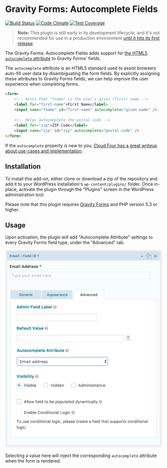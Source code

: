 # Gravity Forms: Autocomplete Fields

[![Build Status](https://travis-ci.org/growella/gravityforms-autocomplete-fields.svg?branch=develop)](https://travis-ci.org/growella/gravityforms-autocomplete-fields)
[![Code Climate](https://codeclimate.com/github/growella/gravityforms-autocomplete-fields/badges/gpa.svg)](https://codeclimate.com/github/growella/gravityforms-autocomplete-fields)
[![Test Coverage](https://codeclimate.com/github/growella/gravityforms-autocomplete-fields/badges/coverage.svg)](https://codeclimate.com/github/growella/gravityforms-autocomplete-fields/coverage)

> **Note:** This plugin is still early in its development lifecycle, and it's not recommended for use in a production environment [until it hits its first release](https://github.com/growella/gravityforms-autocomplete-fields/releases).


The Gravity Forms: Autocomplete Fields adds support for [the HTML5 `autocomplete` attribute](https://developer.mozilla.org/en-US/docs/Web/HTML/Element/input#attr-autocomplete) to Gravity Forms' fields.

The `autocomplete` attribute is an HTML5 standard used to assist browsers auto-fill user data by disambiguating the form fields. By explicitly assigning these attributes to Gravity Forms fields, we can help improve the user experience when completing forms.

```html
<form>
	<!-- Hints that "fname" is the user's given (first) name -->
	<label for="first-name">First Name</label>
	<input name="fname" id="first-name" autocomplete="given-name" />

	<!-- Helps autocomplete the postal code -->
	<label for="zip">ZIP Code</label>
	<input name="zip" id="zip" autocomplete="postal-code" />
</form>
```

If the `autocomplete` property is new to you, [Cloud Four has a great writeup about use-cases and implementation](https://cloudfour.com/thinks/autofill-what-web-devs-should-know-but-dont/).


## Installation

To install this add-on, either clone or download a zip of the repository and add it to your WordPress installation's `wp-content/plugins/` folder. Once in-place, activate the plugin through the "Plugins" screen in the WordPress administration tool.

Please note that this plugin requires [Gravity Forms](http://www.gravityforms.com/) and PHP version 5.3 or higher.


## Usage

Upon activation, the plugin will add "Autocomplete Attribute" settings to every Gravity Forms field type, under the "Advanced" tab.

![Gravity Forms field settings with the "Autocomplete Attribute"](screenshots/screenshot-1.png)

Selecting a value here will inject the corresponding `autocomplete` attribute when the form is rendered.